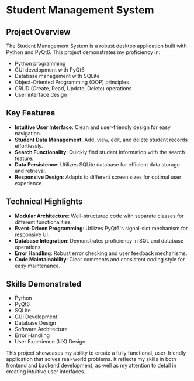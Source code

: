 # Student Management System

## Project Overview

The Student Management System is a robust desktop application built with Python and PyQt6. This project demonstrates my proficiency in:

- Python programming
- GUI development with PyQt6
- Database management with SQLite
- Object-Oriented Programming (OOP) principles
- CRUD (Create, Read, Update, Delete) operations
- User interface design

## Key Features

- **Intuitive User Interface**: Clean and user-friendly design for easy navigation.
- **Student Data Management**: Add, view, edit, and delete student records effortlessly.
- **Search Functionality**: Quickly find student information with the search feature.
- **Data Persistence**: Utilizes SQLite database for efficient data storage and retrieval.
- **Responsive Design**: Adapts to different screen sizes for optimal user experience.

## Technical Highlights

- **Modular Architecture**: Well-structured code with separate classes for different functionalities.
- **Event-Driven Programming**: Utilizes PyQt6's signal-slot mechanism for responsive UI.
- **Database Integration**: Demonstrates proficiency in SQL and database operations.
- **Error Handling**: Robust error checking and user feedback mechanisms.
- **Code Maintainability**: Clear comments and consistent coding style for easy maintenance.

## Skills Demonstrated

- Python
- PyQt6
- SQLite
- GUI Development
- Database Design
- Software Architecture
- Error Handling
- User Experience (UX) Design

This project showcases my ability to create a fully functional, user-friendly application that solves real-world problems. It reflects my skills in both frontend and backend development, as well as my attention to detail in creating intuitive user interfaces.